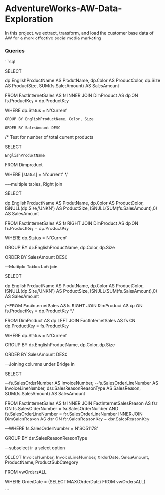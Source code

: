 # AdventureWorks-AW-Data-Exploration
In this project, we extract, transform, and load the customer base data of AW for a more effective social media marketing

### Queries

´´´sql


SELECT

dp.EnglishProductName AS ProdutName,
dp.Color AS ProductColor,
dp.Size AS ProductSize,
SUM(fs.SalesAmount) AS SalesAmount



FROM FactInternetSales AS fs 
    INNER JOIN DimProduct AS dp 
    ON fs.ProductKey = dp.ProductKey 

WHERE dp.Status = N'Current'




    GROUP BY EnglishProductName, Color, Size

    ORDER BY SalesAmount DESC



/* Test for number of total current products

SELECT 

    EnglishProductName 
FROM Dimproduct

WHERE [status] = N'current'
*/





---multiple tables, Right join


SELECT

dp.EnglishProductName AS ProdutName,
dp.Color AS ProductColor,
ISNULL(dp.Size,'UNKN') AS ProductSize,
ISNULL(SUM(fs.SalesAmount),0) AS SalesAmount


FROM FactInternetSales AS fs 
    RIGHT JOIN DimProduct AS dp 
    ON fs.ProductKey = dp.ProductKey 

WHERE dp.Status = N'Current'


GROUP BY dp.EnglishProductName, dp.Color, dp.Size

ORDER BY SalesAmount DESC


--Multiple Tables Left join

SELECT

dp.EnglishProductName AS ProdutName,
dp.Color AS ProductColor,
ISNULL(dp.Size,'UNKN') AS ProductSize,
ISNULL(SUM(fs.SalesAmount),0) AS SalesAmount


/*FROM FactInternetSales AS fs 
    RIGHT JOIN DimProduct AS dp 
    ON fs.ProductKey = dp.ProductKey 
*/

FROM DimProduct AS dp 
LEFT JOIN FactInternetSales AS fs 
ON dp.ProductKey = fs.ProductKey

WHERE dp.Status = N'Current'


GROUP BY dp.EnglishProductName, dp.Color, dp.Size

ORDER BY SalesAmount DESC


--Joining columns under Bridge in

SELECT 

--fs.SalesOrderNumber AS InvoiceNumber,
--fs.SalesOrderLineNumber AS InvoiceLineNumber,
dsr.SalesReasonReasonType AS SalesReason,
SUM(fs.SalesAmount) AS SalesAmount



FROM FactInternetSales AS fs 
    INNER JOIN FactInternetSalesReason AS fsr 
    ON fs.SalesOrderNumber = fsr.SalesOrderNumber AND fs.SalesOrderLineNumber = fsr.SalesOrderLineNumber
    INNER JOIN DimSalesReason AS dsr 
    ON fsr.SalesReasonKey = dsr.SalesReasonKey

--WHERE fs.SalesOrderNumber = N'SO51178'


GROUP BY dsr.SalesReasonReasonType


--subselect in a select option

SELECT
    InvoiceNumber,
    InvoiceLineNumber,
    OrderDate,
    SalesAmount,
    ProductName,
    ProductSubCategory


FROM vwOrdersALL

WHERE OrderDate = (SELECT MAX(OrderDate) FROM vwOrdersALL)

´´´
